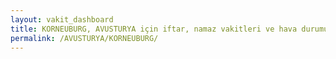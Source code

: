 ```yaml
---
layout: vakit_dashboard
title: KORNEUBURG, AVUSTURYA için iftar, namaz vakitleri ve hava durumu - ilçe/eyalet seç
permalink: /AVUSTURYA/KORNEUBURG/
---
```


<script type="text/javascript">
  var GLOBAL_COUNTRY = 'AVUSTURYA';
  var GLOBAL_CITY = 'KORNEUBURG';
  var GLOBAL_STATE = '';
  var lat = 72;
  var lon = 21;
</script>
